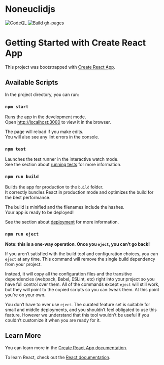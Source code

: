 # Noneuclidjs
[![CodeQL](https://github.com/30MA19-02/noneuclidjs-docs/actions/workflows/codeql-analysis.yml/badge.svg)](https://github.com/30MA19-02/noneuclidjs-docs/actions/workflows/codeql-analysis.yml)
[![Build gh-pages](https://github.com/30MA19-02/noneuclidjs-docs/actions/workflows/build.yml/badge.svg)](https://github.com/30MA19-02/noneuclidjs-docs/actions/workflows/build.yml)
<!-- [![pages-build-deployment](https://github.com/30MA19-02/noneuclidjs-docs/actions/workflows/pages/pages-build-deployment/badge.svg)](https://github.com/30MA19-02/noneuclidjs-docs/actions/workflows/pages/pages-build-deployment) -->
# Getting Started with Create React App

This project was bootstrapped with [Create React App](https://github.com/facebook/create-react-app).

## Available Scripts

In the project directory, you can run:

### `npm start`

Runs the app in the development mode.\
Open [http://localhost:3000](http://localhost:3000) to view it in the browser.

The page will reload if you make edits.\
You will also see any lint errors in the console.

### `npm test`

Launches the test runner in the interactive watch mode.\
See the section about [running tests](https://facebook.github.io/create-react-app/docs/running-tests) for more information.

### `npm run build`

Builds the app for production to the `build` folder.\
It correctly bundles React in production mode and optimizes the build for the best performance.

The build is minified and the filenames include the hashes.\
Your app is ready to be deployed!

See the section about [deployment](https://facebook.github.io/create-react-app/docs/deployment) for more information.

### `npm run eject`

**Note: this is a one-way operation. Once you `eject`, you can’t go back!**

If you aren’t satisfied with the build tool and configuration choices, you can `eject` at any time. This command will remove the single build dependency from your project.

Instead, it will copy all the configuration files and the transitive dependencies (webpack, Babel, ESLint, etc) right into your project so you have full control over them. All of the commands except `eject` will still work, but they will point to the copied scripts so you can tweak them. At this point you’re on your own.

You don’t have to ever use `eject`. The curated feature set is suitable for small and middle deployments, and you shouldn’t feel obligated to use this feature. However we understand that this tool wouldn’t be useful if you couldn’t customize it when you are ready for it.

## Learn More

You can learn more in the [Create React App documentation](https://facebook.github.io/create-react-app/docs/getting-started).

To learn React, check out the [React documentation](https://reactjs.org/).
